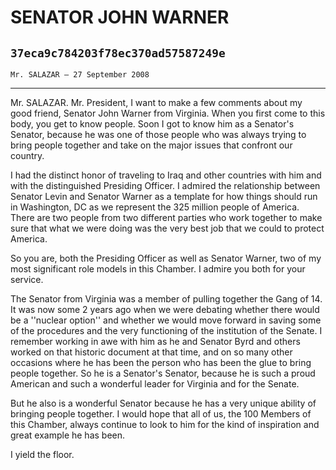 # SENATOR JOHN WARNER
## `37eca9c784203f78ec370ad57587249e`
`Mr. SALAZAR — 27 September 2008`

---


Mr. SALAZAR. Mr. President, I want to make a few comments about my 
good friend, Senator John Warner from Virginia. When you first come to 
this body, you get to know people. Soon I got to know him as a 
Senator's Senator, because he was one of those people who was always 
trying to bring people together and take on the major issues that 
confront our country.

I had the distinct honor of traveling to Iraq and other countries 
with him and with the distinguished Presiding Officer. I admired the 
relationship between Senator Levin and Senator Warner as a template for 
how things should run in Washington, DC as we represent the 325 million 
people of America. There are two people from two different parties who 
work together to make sure that what we were doing was the very best 
job that we could to protect America.

So you are, both the Presiding Officer as well as Senator Warner, two 
of my most significant role models in this Chamber. I admire you both 
for your service.

The Senator from Virginia was a member of pulling together the Gang 
of 14. It was now some 2 years ago when we were debating whether there 
would be a ''nuclear option'' and whether we would move forward in 
saving some of the procedures and the very functioning of the 
institution of the Senate. I remember working in awe with him as he and 
Senator Byrd and others worked on that historic document at that time, 
and on so many other occasions where he has been the person who has 
been the glue to bring people together. So he is a Senator's Senator, 
because he is such a proud American and such a wonderful leader for 
Virginia and for the Senate.

But he also is a wonderful Senator because he has a very unique 
ability of bringing people together. I would hope that all of us, the 
100 Members of this Chamber, always continue to look to him for the 
kind of inspiration and great example he has been.

I yield the floor.